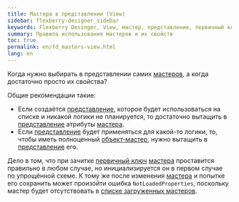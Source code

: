 ```yaml
---
title: Мастера в представлении (View)
sidebar: flexberry-designer_sidebar
keywords: Flexberry Desinger, View, мастер, представление, первичный ключ
summary: Правила использования мастеров и их свойств
toc: true
permalink: en/fd_masters-view.html
lang: en
---
```


Когда нужно выбирать в представлении самих [мастеров](fd_master-association.html), а когда достаточно просто их свойства?

Общие рекомендации такие:
* Если создаётся [представление](fd_view-definition.html), которое будет использоваться на списке и никакой логики не планируется, то достаточно вытащить в [представление](fd_view-definition.html) атрибуты [мастера](fd_master-association.html). 
* Если [представление](fd_view-definition.html) будет применяться для какой-то логики, то, чтобы иметь полноценный [объект-мастер](fd_master-association.html), нужно вытащить в [представление](fd_view-definition.html) его.

Дело в том, что при зачитке [первичный ключ](fo_primary-keys-objects.html) [мастера](fd_master-association.html) проставится правильно в любом случае, но инициализируется он в первом случае по упрощённой схеме. К тому же после изменения [мастера](fd_master-association.html) и попытке его сохранить может произойти ошибка `NotLoadedProperties`, поскольку мастер будет отсутствовать в [списке загруженных мастеров](fo_definition-loaded-properties.html).

